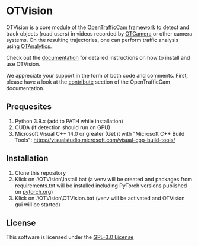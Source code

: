 # OTVision

OTVision is a core module of the [OpenTrafficCam framework](https://github.com/OpenTrafficCam) to detect and track objects (road users) in videos recorded by [OTCamera](https://github.com/OpenTrafficCam/OTCamera) or other camera systems. On the resulting trajectories, one can perform traffic analysis using [OTAnalytics](https://github.com/OpenTrafficCam/OTAnalytics).

Check out the [documentation](https://opentrafficcam.org/OTVision/) for detailed instructions on how to install and use OTVision.

We appreciate your support in the form of both code and comments. First, please have a look at the [contribute](https://opentrafficcam.org/contribute) section of the OpenTrafficCam documentation.

## Prequesites

1. Python 3.9.x (add to PATH while installation)
2. CUDA (if detection should run on GPU)
3. Microsoft Visual C++ 14.0 or greater (Get it with "Microsoft C++ Build Tools": https://visualstudio.microsoft.com/visual-cpp-build-tools/

## Installation

1. Clone this repository
2. Klick on .\OTVision\Install.bat (a venv will be created and packages from requirements.txt will be installed including PyTorch versions published on [pytorch.org](https://pytorch.org/get-started/locally/))
3. Klick on .\OTVision\OTVision.bat (venv will be activated and OTVision gui will be started)

## License

This software is licensed under the [GPL-3.0 License](LICENSE)
